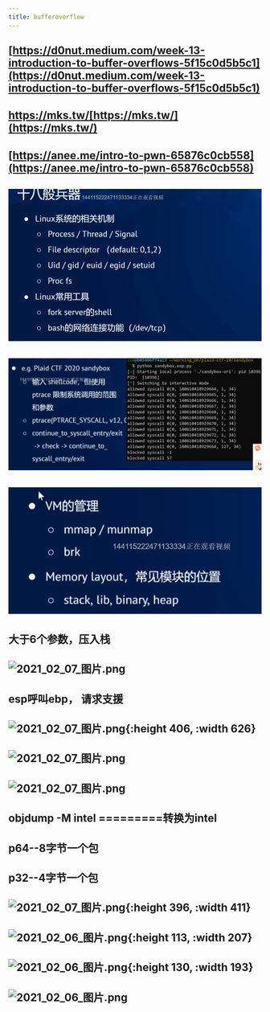 ```yaml
---
title: bufferoverflow
---
```


## [https://d0nut.medium.com/week-13-introduction-to-buffer-overflows-5f15c0d5b5c1](https://d0nut.medium.com/week-13-introduction-to-buffer-overflows-5f15c0d5b5c1)
## https://mks.tw/[https://mks.tw/](https://mks.tw/)
## [https://anee.me/intro-to-pwn-65876c0cb558](https://anee.me/intro-to-pwn-65876c0cb558)
##
## ![image.png](/assets/pages_bufferoverflow_1614157634031_0.png)
## ![image.png](/assets/pages_bufferoverflow_1614157762043_0.png)
## ![image.png](/assets/pages_bufferoverflow_1614157865448_0.png)
##
## 大于6个参数，压入栈
## ![2021_02_07_图片.png](https://cdn.logseq.com/%2F7aa8ab99-753a-4230-847b-43a1c3a3ef47a8f69e3f-1f0b-4a3a-b395-83948993741e2021_02_07_%E5%9B%BE%E7%89%87.png?Expires=4766273523&Signature=e60hPn4~Ci9XBtn2EYl7MkB3NsQdDIfFFfJmA5uJWsYiex7sByhnaI1z~Qhio11GaH3TRe9cGu1FUElptcM4fLIWSzNEE38jzsFkeuQFWBxVpRfUIXl8FWLYLcIU0ZlGlu7FiYfATFCu9eYCVeGUfasOGuV6NHXvBQ06h7YclM-TEFYMpDmtiYa3T5evpySBOi-6Unbv25WQIchoFn52~qwqU-AamE~g02WwSxYhKvYb2NmNXzMdxKhUS7SYX~XL8O~2-OtyXZ12wCYjCxkNwG1zee2PNCnoL6AkVwDrdjDNkYvjPv4i78Iju3q-GvIaAIX9rwu3bOPEljOyDw0wXg__&Key-Pair-Id=APKAJE5CCD6X7MP6PTEA)
##
##
## esp呼叫ebp， 请求支援
## ![2021_02_07_图片.png](https://cdn.logseq.com/%2F7aa8ab99-753a-4230-847b-43a1c3a3ef47b88e14fe-4d4b-40d2-a269-4ba6eaaaf0542021_02_07_%E5%9B%BE%E7%89%87.png?Expires=4766273808&Signature=J4lHD1cnl5Zt7TvChqEE~9Iq-WUMuKkGryLdtDMmsDjtXUYKUbo0~OiiKLpjuMM7EIzylHz~U-3IlfKnHQEoVYIr69xK8WZ7M0O6EaIhZhzlauVDhM6rg4dbXM0bh9pYZF1Uvzm2hPAi7LQ3ZanHWSnZyKaP7jwKXzP5IYKXzbyWgd3HXH1i3k387sUe9jK10UxaOCyQ5kOLkeW5l03QfzboLpQVnUfB5K0j5kXZ0ZFfGyzxXA1-xfS5se4cGlfFF7aC4RGwHoGwNz~DW9ErEZyuE7XslU6MoxPMwSFmtk-cBegYva8xgmM50d8G611EXGZSjwRG6Vj8mDlD7fBOyQ__&Key-Pair-Id=APKAJE5CCD6X7MP6PTEA){:height 406, :width 626}
## ![2021_02_07_图片.png](https://cdn.logseq.com/%2F7aa8ab99-753a-4230-847b-43a1c3a3ef4714b5dce7-497a-43b6-b8cb-331790a4289d2021_02_07_%E5%9B%BE%E7%89%87.png?Expires=4766273351&Signature=MZ7jGRdTVKna--MUriUJ4uGUpCjfXeZyGzojCTJdGixymh2mi76Dx2IEDiVo7U5pO~GC9g9mxSGq6qDgtt3lA50PDJq13VsaDbXRJeEuGpvzMNWj1gZpHr9SgwKKLMiCrW1XqIS5gQmDn4WQ9sd8uRI5zNteS45oid6zLlVzOP-NcZE54wy4ZPxRxOEs0M2YG33FlOjjkSjGbbIWSQftwC0gpUZsBJMMpaE3md5l6d56RXQdeGMXWT7uBLrc~qCBpqqb54LF9XwoD-gwlxiYNesgJSX9xjJcnvVe1EG07bbharXm4EtPY7gpQReibrIaIy0Ewxp2OrDNLtxYUE~q5A__&Key-Pair-Id=APKAJE5CCD6X7MP6PTEA)
##
## ![2021_02_07_图片.png](https://cdn.logseq.com/%2F7aa8ab99-753a-4230-847b-43a1c3a3ef478143e3f0-712e-4983-bad9-a88ec5efc7e52021_02_07_%E5%9B%BE%E7%89%87.png?Expires=4766273035&Signature=Vn~Ull6X1GG9swZoJ4oUTkYii02HpVItXW56Qj22DmIBzhypiuE~GxwsKpfgyK8lOD6yLnJE02iOUdYcs55w50w9c2onjX2SD1NCS-JMW22--u3HUtxwpzZaZF4MppSBo5u65nMATotbZUMwQUSrqTSUfbfmsMH6kslni1seE6FZ-y8T58Ln7kyfim1xD1xktCALgtY2nEI9Zl0USpoBpRTn-3f6Y0aN5vJYovTLzU6ml5jYhE6XgUG7uPpwCB6B3f8SnGCXMsPfX3lsKHVu2gQlwxB9ZXSM76~LQg9SCyOx5I69JFD7lfrGW050-GsgaRMbgoe54FX3y3Y00FZ7lQ__&Key-Pair-Id=APKAJE5CCD6X7MP6PTEA)
## objdump -M intel =========转换为intel
## p64--8字节一个包
## p32--4字节一个包
## ![2021_02_07_图片.png](https://cdn.logseq.com/%2F7aa8ab99-753a-4230-847b-43a1c3a3ef47f4042c31-b50e-43ec-a0e0-32bd393519132021_02_07_%E5%9B%BE%E7%89%87.png?Expires=4766271756&Signature=T5LeE8y5l6k2LTYr4IgeKVEKUF-owRr7DKFNd8MNf~2vvBcluqIz5tXPLaJR40DZ8WJvLoZIYSE9oOmKwNH9k8GplTJrOXee--CNzHnHQhsdvDYeAJwBmg31xA8CPGJwbImjPUbO9eAojqviuBLxmeRKYmeeY2rQ5pJoa0n8LxyqMxz1BUvbS3NJ015bRRcGgm342~~0hml8--G7IIT2BvAdIDee8rRRTYTWKBYvqoMF2eS7HrKRcwFS-mw0lWIKshMqEUiAU4RUWpP29Hr77QF9t2NxzT7dkqM4F5otJ-v0x8y9L0eG6~jT6G4GMvIeHnt29c-6f8c9GFLE~ke5gQ__&Key-Pair-Id=APKAJE5CCD6X7MP6PTEA){:height 396, :width 411}
##
##
## ![2021_02_06_图片.png](https://cdn.logseq.com/%2F7aa8ab99-753a-4230-847b-43a1c3a3ef4751d60574-e4da-41cb-b50b-46afeaed7aa02021_02_06_%E5%9B%BE%E7%89%87.png?Expires=4766220695&Signature=RpjH9RXDCv3g5edmUs-Ir5BoCvD~ZOkqMy66pY5baQ4N51HExu1hBX7aQ0bX5E7OQf6QvHSc29L-WRgncDye78Mate-fbLeXLxueZuylyuXmXtpTS7MJXc03eeir5wF1AmQWAdEBZt1f~pn7-Tkib8OYalBt3ot6qhlQM6kfJ6Gi6An3~-ppc23goANNhfiDo6iPO7qUMT0xFrGCgWQuL7r~0DUknjSBFmMxaPRlruKHTliOCPTVCMznDKRg0DeR~U-H23BbXU~JwXl-NTtUPH0bSHIqZW4MmWXPpanggSfDXZ8dH47dDLJaD9xw7svPBz0zVLvGcd5auCJDKFxXLQ__&Key-Pair-Id=APKAJE5CCD6X7MP6PTEA){:height 113, :width 207}
## ![2021_02_06_图片.png](https://cdn.logseq.com/%2F7aa8ab99-753a-4230-847b-43a1c3a3ef476ca7a942-7c3e-4fb6-b211-fb2892be47612021_02_06_%E5%9B%BE%E7%89%87.png?Expires=4766220815&Signature=mGAt92WspZAU1A-FCfxfWbcA5HEjG676a5jAEVr0BcY7dM5r3ImtH2TfqnkHZob8dtebV1CD7x2Q-T~chNQgnUT7fAa6gmCwSzzlrqk9NdJhk7Sbg3ireb-r3c-liMpcuMU~p74tNYfry1-bctSfcuvKLmgKbKHv2ogDPIjIgw-nPU6DYnqUiudTCwnhci86yc-jbhyKdYMEQtUwHrXhzd7pqHCnYdhKeblR-tMnu9A-1v2KLLvRySpBcdgsQcFMxjuXeElQ6EzPIsqTUfaotLsh3g~ikF3q4ljVZiHtbEk0PPMhzXagi7WY9Hp4OiHre3mPHDedMKgq0EF8jy2tQA__&Key-Pair-Id=APKAJE5CCD6X7MP6PTEA){:height 130, :width 193}
## ![2021_02_06_图片.png](https://cdn.logseq.com/%2F7aa8ab99-753a-4230-847b-43a1c3a3ef470d54e029-6021-4d10-b847-77c48822f0ee2021_02_06_%E5%9B%BE%E7%89%87.png?Expires=4766220844&Signature=HRKJI1nwCka~OtGk~W7CAgrDBsLtOOsBL86qiTE0PIIswG~11FTn9lf-VLWuoBcb7RSfZhbL~sdhIT4sxmjBB9xeuFOGcxSi7duQxsEESFJ22TkwfEJrFu~YDGnEoHdeWRRwR9W33w5s4YXI7jWCOTdrE45BAj6HGVxK2thfOcInvV8rozGT5q2Zg09Jd~7VcKHenIueSQOrOCGDzcpmq6S-NBYhMLoYs0EbPf-cStglxTaqOX5MISuib~xuVNZ3WYz2Uw4862AMUMRT0zAwgztHssAzWVl3rnavZSECaUSMv39TIDYCxo~Dphl3LtiUPYgKa20r493vX9P6m~zEiA__&Key-Pair-Id=APKAJE5CCD6X7MP6PTEA)
##
##
##
##
##
